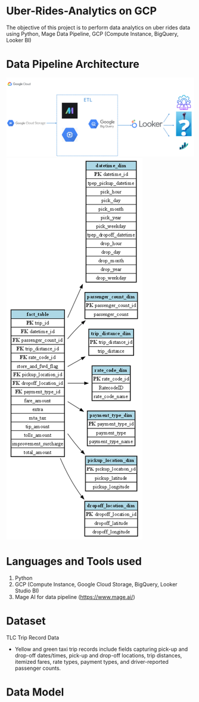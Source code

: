 # Uber-Rides-Analytics on GCP
The objective of this project is to perform data analytics on uber rides data using Python, Mage Data Pipeline, GCP (Compute Instance, BigQuery, Looker BI) 

# Data Pipeline Architecture
<p>
  <img width="600" src="https://github.com/MK9ei82/Uber-Rides-Analytics/blob/main/misc/Data_pipeline_architecture.png" />
  <img src = "https://github.com/MK9ei82/Uber-Rides-Analytics/blob/main/misc/data_model_erd_diagram_script_generated.png">
</p>

# Languages and Tools used
1. Python
2. GCP (Compute Instance, Google Cloud Storage, BigQuery, Looker Studio BI)
3. Mage AI for data pipeline (https://www.mage.ai/)

# Dataset
TLC Trip Record Data
- Yellow and green taxi trip records include fields capturing pick-up and drop-off dates/times, pick-up and drop-off locations, trip distances, itemized fares, rate types, payment types, and driver-reported passenger counts.

# Data Model
